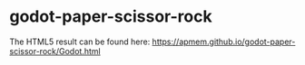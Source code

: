 # godot-paper-scissor-rock

The HTML5 result can be found here: https://apmem.github.io/godot-paper-scissor-rock/Godot.html
